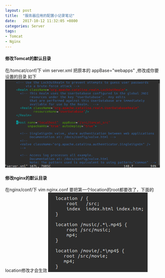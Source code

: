 ```yaml
---
layout: post
title:  "服务器应用的配置小记录笔记"
date:   2017-10-12 11:32:05 +0800
categories: Server
tags:
- Tomcat
- Nginx
---
```


#### 修改Tomcat的默认目录
在/tomcat/conf/下
vim server.xml
把原本的 appBase="webapps" ,修改成你要设置的目录
如下
![](/img/2017-10-12-Server_Config_Tomcat_Nginx_1.png)

#### 修改nginx的默认目录
在nginx/conf/下
vim nginx.conf
要把第一个location的root都要改了，下面的location修改才会生效
![](/img/2017-10-12-Server_Config_Tomcat_Nginx_2.png)